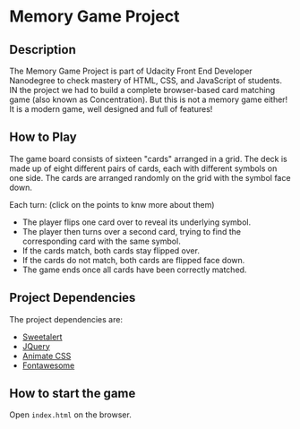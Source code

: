 # Memory Game Project

## Description
The Memory Game Project is part of Udacity Front End Developer Nanodegree to check mastery of HTML, CSS, and JavaScript of students. IN the project we had to build a complete browser-based card matching game (also known as Concentration).
But this is not a memory game either! It is a modern game, well designed and full of features!

## How to Play
The game board consists of sixteen "cards" arranged in a grid. The deck is made up of eight different pairs of cards, each with different symbols on one side. The cards are arranged randomly on the grid with the symbol face down.

Each turn: (click on the points to knw more about them)

* The player flips one card over to reveal its underlying symbol.
* The player then turns over a second card, trying to find the corresponding card with the same symbol.
* If the cards match, both cards stay flipped over.
* If the cards do not match, both cards are flipped face down.
* The game ends once all cards have been correctly matched.

## Project Dependencies
The project dependencies are:
 * [Sweetalert](https://sweetalert2.github.io/)
 * [JQuery](https://jquery.com/)
 * [Animate CSS](https://daneden.github.io/animate.css/)
 * [Fontawesome](https://fontawesome.com/)

 ## How to start the game
 Open ```index.html``` on the browser.